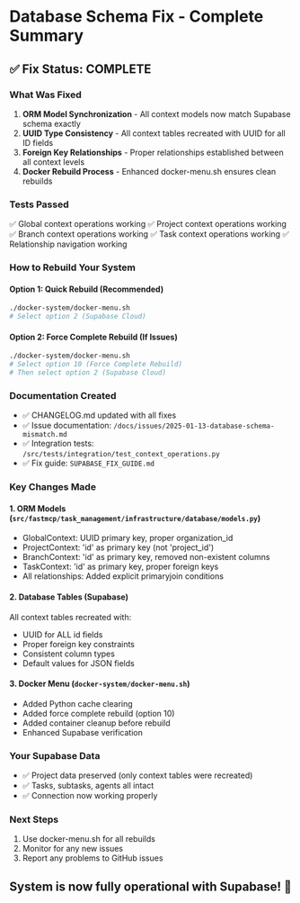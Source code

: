# Database Schema Fix - Complete Summary

## ✅ Fix Status: COMPLETE

### What Was Fixed
1. **ORM Model Synchronization** - All context models now match Supabase schema exactly
2. **UUID Type Consistency** - All context tables recreated with UUID for all ID fields
3. **Foreign Key Relationships** - Proper relationships established between all context levels
4. **Docker Rebuild Process** - Enhanced docker-menu.sh ensures clean rebuilds

### Tests Passed
✅ Global context operations working
✅ Project context operations working  
✅ Branch context operations working
✅ Task context operations working
✅ Relationship navigation working

### How to Rebuild Your System

#### Option 1: Quick Rebuild (Recommended)
```bash
./docker-system/docker-menu.sh
# Select option 2 (Supabase Cloud)
```

#### Option 2: Force Complete Rebuild (If Issues)
```bash
./docker-system/docker-menu.sh
# Select option 10 (Force Complete Rebuild)
# Then select option 2 (Supabase Cloud)
```

### Documentation Created
- ✅ CHANGELOG.md updated with all fixes
- ✅ Issue documentation: `/docs/issues/2025-01-13-database-schema-mismatch.md`
- ✅ Integration tests: `/src/tests/integration/test_context_operations.py`
- ✅ Fix guide: `SUPABASE_FIX_GUIDE.md`

### Key Changes Made

#### 1. ORM Models (`src/fastmcp/task_management/infrastructure/database/models.py`)
- GlobalContext: UUID primary key, proper organization_id
- ProjectContext: 'id' as primary key (not 'project_id')
- BranchContext: 'id' as primary key, removed non-existent columns
- TaskContext: 'id' as primary key, proper foreign keys
- All relationships: Added explicit primaryjoin conditions

#### 2. Database Tables (Supabase)
All context tables recreated with:
- UUID for ALL id fields
- Proper foreign key constraints
- Consistent column types
- Default values for JSON fields

#### 3. Docker Menu (`docker-system/docker-menu.sh`)
- Added Python cache clearing
- Added force complete rebuild (option 10)
- Added container cleanup before rebuild
- Enhanced Supabase verification

### Your Supabase Data
- ✅ Project data preserved (only context tables were recreated)
- ✅ Tasks, subtasks, agents all intact
- ✅ Connection now working properly

### Next Steps
1. Use docker-menu.sh for all rebuilds
2. Monitor for any new issues
3. Report any problems to GitHub issues

## System is now fully operational with Supabase! 🎉